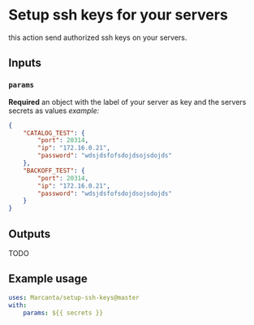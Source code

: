 # Setup ssh keys for your servers

this action send authorized ssh keys on your servers.

## Inputs

### `params`
**Required** an object with the label of your server as key and the servers secrets as values
_example:_ 
```json
{
    "CATALOG_TEST": {
        "port": 20314,
        "ip": "172.16.0.21",
        "password": "wdsjdsfofsdojdsojsdojds"
    },
    "BACKOFF_TEST": {
        "port": 20314,
        "ip": "172.16.0.21",
        "password": "wdsjdsfofsdojdsojsdojds"
    }
}
```

## Outputs

TODO

## Example usage

```yaml
uses: Marcanta/setup-ssh-keys@master
with:
    params: ${{ secrets }}
```
